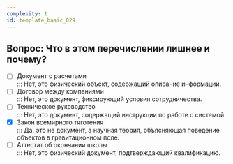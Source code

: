 ```yaml
---
complexity: 1
id: template_basic_029
---
```

## Вопрос: Что в этом перечислении лишнее и почему?

- [ ] Документ с расчетами  
  ::: Нет, это физический объект, содержащий описание информации.  
- [ ] Договор между компаниями  
  ::: Нет, это документ, фиксирующий условия сотрудничества.  
- [ ] Техническое руководство  
  ::: Нет, это документ, содержащий инструкции по работе с системой.  
- [x] Закон всемирного тяготения  
  ::: Да, это не документ, а научная теория, объясняющая поведение объектов в гравитационном поле.  
- [ ] Аттестат об окончании школы  
  ::: Нет, это физический документ, подтверждающий квалификацию.